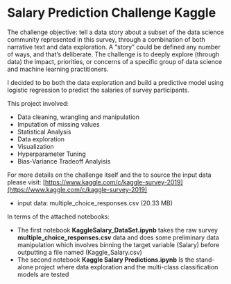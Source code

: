 # Salary Prediction Challenge Kaggle

The challenge objective: tell a data story about a subset of the data science community represented in this survey, through a combination of both narrative text and data exploration. A “story” could be defined any number of ways, and that’s deliberate. The challenge is to deeply explore (through data) the impact, priorities, or concerns of a specific group of data science and machine learning practitioners. 

I decided to bo both the data exploration and build a predictive model using logistic regression to predict the salaries of survey participants.

This project involved:
- Data cleaning, wrangling and manipulation
- Imputation of missing values 
- Statistical Analysis 
- Data exploration
- Visualization
- Hyperparameter Tuning
- Bias-Variance Tradeoff Analyisis

For more details on the challenge itself and the to source the input data please visit: [https://www.kaggle.com/c/kaggle-survey-2019](https://www.kaggle.com/c/kaggle-survey-2019)
  - input data: multiple_choice_responses.csv (20.33 MB)

In terms of the attached notebooks:
- The first notebook **KaggleSalary_DataSet.ipynb** takes the raw survey **multiple_choice_responses.csv** data and does some preliminary data manipulation which involves binning the target variable (Salary) before outputting a file named (Kaggle_Salary.csv)
- The second notebook **Kaggle Salary Predictions.ipynb** Is the stand-alone project where data exploration and the multi-class classification models are tested


